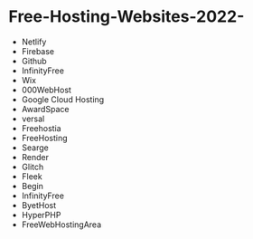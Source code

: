 # Free-Hosting-Websites-2022-
- Netlify
- Firebase
- Github
- InfinityFree
- Wix
- 000WebHost
- Google Cloud Hosting
- AwardSpace
- versal
- Freehostia
- FreeHosting
- Searge
- Render
- Glitch
- Fleek
- Begin 
- InfinityFree 
- ByetHost
- HyperPHP
- FreeWebHostingArea
